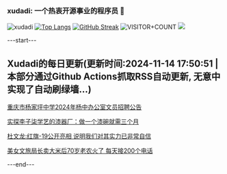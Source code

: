 ### xudadi: 一个热衷开源事业的程序员 👋

![xudadi](https://github-readme-stats-git-masterorgs-github-readme-stats-team.vercel.app/api?username=xudadi)
[![Top Langs](https://github-readme-stats.vercel.app/api/top-langs/?username=xudadi)](https://github.com/anuraghazra/github-readme-stats)
[![GitHub Streak](https://streak-stats.demolab.com?user=xudadi&locale=zh_Hans)](https://git.io/streak-stats)
![VISITOR+COUNT](https://komarev.com/ghpvc/?username=xudadi&label=VISITOR+COUNT)
![](https://raw.githubusercontent.com/xudadi/xudadi/main/assets/github-contribution-grid-snake.svg)


---start---

## Xudadi的每日更新(更新时间:2024-11-14 17:50:51 | 本部分通过Github Actions抓取RSS自动更新, 无意中实现了自动刷绿墙...)

[重庆市杨家坪中学2024年杨中办公室文员招聘公告](https://www.gongkaoleida.com/article/2194047)

[实探李子柒学艺的漆器厂：做一个漆碗就需三个月](https://m.163.com/news/article/JGTLACMK053469LG.html)

[杜文龙:红旗-19公开亮相 说明我们对其实力已非常自信](https://m.163.com/news/article/JGTNPFDB053469LG.html)

[美女文旅局长卖大米后70岁老农火了 每天接200个电话](https://m.163.com/news/article/JGUK975J0514D9AO.html)

---end---

